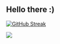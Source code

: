 ## Hello there  :)

[![GitHub Streak](https://github-readme-streak-stats-one-theta.vercel.app?user=sudojoao&theme=yellowdark&hide_border=true&background=45%2CB60000%2C00012F)](https://git.io/streak-stats)

![](https://komarev.com/ghpvc/?username=sudojoao)
